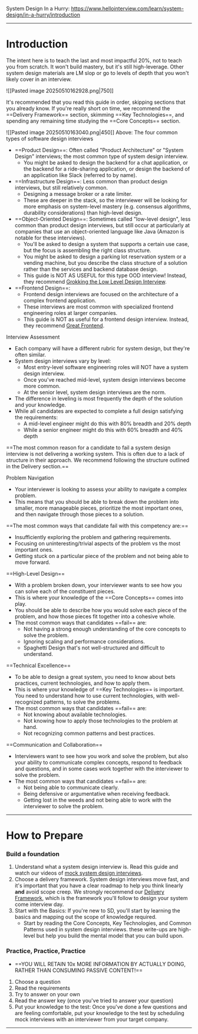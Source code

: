 System Design In a Hurry: https://www.hellointerview.com/learn/system-design/in-a-hurry/introduction

_________________ 
# Introduction

The intent here is to teach the last and most impactful 20%, not to teach you from scratch. It won't build mastery, but it's still high-leverage. Other system design materials are LM slop or go to levels of depth that you won't likely cover in an interview.

![[Pasted image 20250510162928.png|750]]

It's recommended that you read this guide in order, skipping sections that you already know.
If you're really short on time, we recommend the ==Delivery Framework== section, skimming ==Key Technologies==, and spending any remaining time studying the ==Core Concepts== section.

![[Pasted image 20250510163040.png|450]]
Above: The four common types of software design interviews
- ==Product Design==: Often called "Product Architecture" or "System Design" interviews; the most common type of system design interview.
	- You might be asked to design the backend for a chat application, or the backend for a ride-sharing application, or design the backend of an application like Slack (referred to by name).
- ==Infrastructure Design==: Less common than product design interviews, but still relatively common.
	- Designing a message broker or a rate limiter.
	- These are deeper in the stack, so the interviewer will be looking for more emphasis on system-level mastery (e.g. consensus algorithms, durability considerations) than high-level design.
- ==Object-Oriented Design==: Sometimes called "low-level design", less common than product design interviews, but still occur at particularly at companies that use an object-oriented language like Java (Amazon is notable for these interviews).
	- You'll be asked to design a system that supports a certain use case, but the focus is assembling the right class structure.
	- You might be asked to design a parking lot reservation system or a vending machine, but you describe the class structure of a solution rather than the services and backend database design.
	- This guide is NOT AS USEFUL for this type OOD interview! Instead, they recommend [Grokking the Low Level Design Interview](https://www.educative.io/courses/grokking-the-low-level-design-interview-using-ood-principles).
- ==Frontend Design==:
	- Frontend design interviews are focused on the architecture of a complex frontend application.
	- These interviews are most common with specialized frontend engineering roles at larger companies.
	- This guide is NOT as useful for a frontend design interview. Instead, they recommend [Great Frontend](https://www.greatfrontend.com/).

Interview Assessment
- Each company will have a different rubric for system design, but they're often similar.
- System design interviews vary by level:
	- Most entry-level software engineering roles will NOT have a system design interview.
	- Once you've reached mid-level, system design interviews become more common.
	- At the senior level, system design interviews are the norm.
- The difference in leveling is most frequently the depth of the solution and your knowledge.
- While all candidates are expected to complete a full design satisfying the requirements:
	- A mid-level engineer might do this with 80% breadth and 20% depth
	- While a senior engineer might do this with 60% breadth and 40% depth

==The most common reason for a candidate to fail a system design interview is not delivering a working system. This is often due to a lack of structure in their approach. We recommend following the structure outlined in the Delivery section.==

Problem Navigation
- Your interviewer is looking to assess your ability to navigate a complex problem.
- This means that you should be able to break down the problem into smaller, more manageable pieces, prioritize the most important ones, and then navigate through those pieces to a solution.

==The most common ways that candidate fail with this competency are:==
- Insufficiently exploring the problem and gathering requirements.
- Focusing on uninteresting/trivial aspects of the problem vs the most important ones.
- Getting stuck on a particular piece of the problem and not being able to move forward.

==High-Level Design==
- With a problem broken down, your interviewer wants to see how you can solve each of the constituent pieces.
- This is where your knowledge of the ==Core Concepts== comes into play.
- You should be able to describe how you would solve each piece of the problem, and how those pieces fit together into a cohesive whole.
- The most common ways that candidates ==fail== are:
	- Not having a strong enough understanding of the core concepts to solve the problem.
	- Ignoring scaling and performance considerations.
	- Spaghetti Design that's not well-structured and difficult to understand.

==Technical Excellence==
- To be able to design a great system, you need to know about bets practices, current technologies, and how to apply them.
- This is where your knowledge of ==Key Technologies== is important. You need to understand how to use current technologies, with well-recognized patterns, to solve the problems.
- The most common ways that candidates ==fail== are:
	- Not knowing about available technologies.
	- Not knowing how to apply those technologies to the problem at hand.
	- Not recognizing common patterns and best practices.

==Communication and Collaboration==
- Interviewers want to see how you work and solve the problem, but also your ability to communicate complex concepts, respond to feedback and questions, and in some cases work together with the interviewer to solve the problem.
- The most common ways that candidates ==fail== are:
	- Not being able to communicate clearly.
	- Being defensive or argumentative when receiving feedback.
	- Getting lost in the weeds and not being able to work with the interviewer to solve the problem.

-----------------
# How to Prepare

### Build a foundation
1. Understand what a system design interview is. Read this guide and watch our videos of [mock system design interviews](https://www.youtube.com/watch?v=tgSe27eoBG0).
2. Choose a delivery framework. System design interviews move fast, and it's important that you have a clear roadmap to help you think linearly **and** avoid scope creep. We strongly recommend our [Delivery Framework](https://www.hellointerview.com/learn/system-design/in-a-hurry/delivery), which is the framework you'll follow to design your system come interview day.
3. Start with the Basics: If you're new to SD, you'll start by learning the basics and mapping out the scope of knowledge required.
	- Start by reading the Core Concepts, Key Technologies, and Common Patterns used in system design interviews. these write-ups are high-level but help you build the mental model that you can build upon.

### Practice, Practice, Practice
- ==YOU WILL RETAIN 10x MORE INFORMATION BY ACTUALLY DOING, RATHER THAN CONSUMING PASSIVE CONTENT!==
1. Choose a question
2. Read the requirements
3. Try to answer on your own
4. Read the answer key (once you've tried to answer your question)
5. Put your knowledge to the test: Once you've done a few questions and are feeling comfortable, put your knowledge to the test by scheduling mock interviews with an interviewer from your target company.

--------------------
